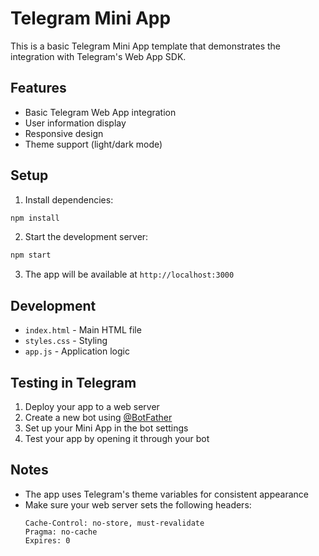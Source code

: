 # Telegram Mini App

This is a basic Telegram Mini App template that demonstrates the integration with Telegram's Web App SDK.

## Features

- Basic Telegram Web App integration
- User information display
- Responsive design
- Theme support (light/dark mode)

## Setup

1. Install dependencies:
```bash
npm install
```

2. Start the development server:
```bash
npm start
```

3. The app will be available at `http://localhost:3000`

## Development

- `index.html` - Main HTML file
- `styles.css` - Styling
- `app.js` - Application logic

## Testing in Telegram

1. Deploy your app to a web server
2. Create a new bot using [@BotFather](https://t.me/botfather)
3. Set up your Mini App in the bot settings
4. Test your app by opening it through your bot

## Notes

- The app uses Telegram's theme variables for consistent appearance
- Make sure your web server sets the following headers:
  ```
  Cache-Control: no-store, must-revalidate
  Pragma: no-cache
  Expires: 0
  ``` 